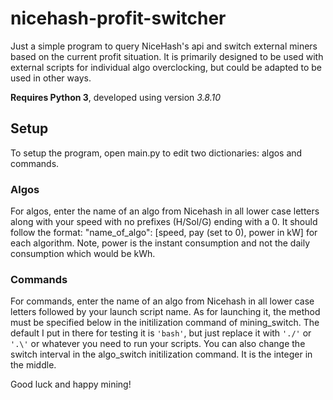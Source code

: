 # nicehash-profit-switcher
Just a simple program to query NiceHash's api and switch external miners based on the current profit situation. It is primarily designed to be used with external scripts for individual algo overclocking, but could be adapted to be used in other ways.

**Requires Python 3**, developed using version *3.8.10*

## Setup
To setup the program, open main.py to edit two dictionaries: algos and commands.

### Algos
For algos, enter the name of an algo from Nicehash in all lower case letters along with your speed with no prefixes (H/Sol/G) ending with a 0. It should follow the format: "name_of_algo": [speed, pay (set to 0), power in kW] for each algorithm. Note, power is the instant consumption and not the daily consumption which would be kWh. 

### Commands
For commands, enter the name of an algo from Nicehash in all lower case letters followed by your launch script name. As for launching it, the method must be specified below in the initilization command of mining_switch. The default I put in there for testing it is ```'bash'```, but just replace it with ```'./'``` or ```'.\'``` or whatever you need to run your scripts. You can also change the switch interval in the algo_switch initilization command. It is the integer in the middle.

Good luck and happy mining!
